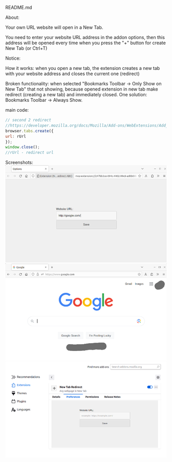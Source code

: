 README.md

About:

Your own URL website will open in a New Tab.

You need to enter your website URL address in the addon options, then this address will be opened every time when you press the "+" button for create New Tab (or Ctrl+T)


Notice:

How it works: when you open a new tab, the extension creates a new tab with your website address and closes the current one (redirect)

Broken functionality: when selected "Bookmarks Toolbar -> Only Show on New Tab" that not showing, because opened extension in new tab make redirect (creating a new tab) and immediately closed. One solution: Bookmarks Toolbar -> Always Show.

main code:
<!-- code -->
```javascript
// second 2 redirect
//https://developer.mozilla.org/docs/Mozilla/Add-ons/WebExtensions/Add_a_button_to_the_toolbar
browser.tabs.create({
url: rUrl
});
window.close();
//rUrl - redirect url
```

Screenshots:
![screenshot](screenshot.png)
![screenshot2](screenshot2.png)
![screenshot3](screenshot3.png)







